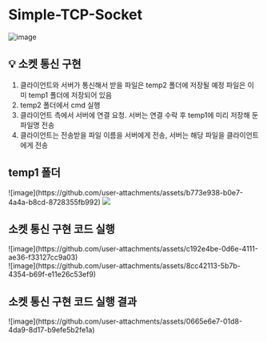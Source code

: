 # Simple-TCP-Socket

![image](https://github.com/user-attachments/assets/67ce0347-1a9e-4cb6-9d6a-44788d2ca1d1)

<aside>
<h2>💡  소켓 통신 구현</h2>

1. 클라이언트와 서버가 통신해서 받을 파일은 temp2 폴더에 저장될 예정 파일은 이미 temp1 폴더에 저장되어 있음
2. temp2 폴더에서 cmd 실행
3. 클라이언트 측에서 서버에 연결 요청. 서버는 연결 수락 후 temp1에 미리 저장해 둔 파일명 전송
4. 클라이언트는 전송받을 파일 이름을 서버에게 전송, 서버는 해당 파일을 클라이언트에게 전송
</aside>

<h2>temp1 폴더</h2>
![image](https://github.com/user-attachments/assets/b773e938-b0e7-4a4a-b8cd-8728355fb992)
<img src="https://github.com/user-attachments/assets/b773e938-b0e7-4a4a-b8cd-8728355fb992">
<br/>

<h2>소켓 통신 구현 코드 실행</h2>
![image](https://github.com/user-attachments/assets/c192e4be-0d6e-4111-ae36-f33127cc9a03)
<br/>
![image](https://github.com/user-attachments/assets/8cc42113-5b7b-4354-b69f-e11e26c53ef9)
<br/>

<h2>소켓 통신 구현 코드 실행 결과</h2>
![image](https://github.com/user-attachments/assets/0665e6e7-01d8-4da9-8d17-b9efe5b2fe1a)

